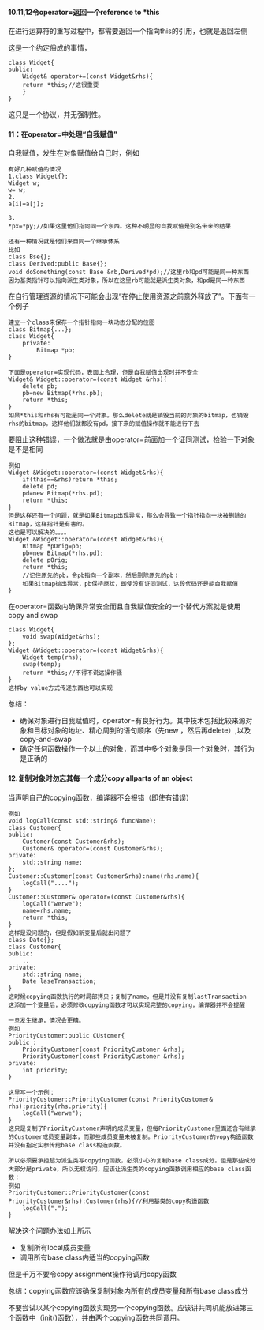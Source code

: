 #### 10.11,12令operator=返回一个reference  to *this

在进行运算符的重写过程中，都需要返回一个指向this的引用，也就是返回左侧

这是一个约定俗成的事情，

```
class Widget{
public:
	Widget& operator+=(const Widget&rhs){
	return *this;//这很重要
	}
}
```

这只是一个协议，并无强制性。

#### 11：在operator=中处理“自我赋值”

自我赋值，发生在对象赋值给自己时，例如

```
有好几种赋值的情况
1.class Widget{};
Widget w;
w= w;
2.
a[i]=a[j];

3.
*px=*py;//如果这里他们指向同一个东西。这种不明显的自我赋值是别名带来的结果

还有一种情况就是他们来自同一个继承体系
比如
class Bse{};
class Derived:public Base{};
void doSomething(const Base &rb,Derived*pd);//这里rb和pd可能是同一种东西
因为基类指针可以指向派生类对象，所以在这里rb可能就是派生类对象，和pd是同一种东西

```

在自行管理资源的情况下可能会出现“在停止使用资源之前意外释放了”。下面有一个例子

```
建立一个class来保存一个指针指向一块动态分配的位图
class Bitmap{...};
class Widget{
	private:
		Bitmap *pb;
}

下面是operator=实现代码，表面上合理，但是自我赋值出现时并不安全
Widget& Widget::operator=(const Widget &rhs){
	delete pb;
	pb=new Bitmap(*rhs.pb);
	return *this;
}
如果*this和rhs有可能是同一个对象。那么delete就是销毁当前的对象的bitmap，也销毁rhs的bitmap。这样他们就都没有pd，接下来的赋值操作就不能进行下去

```

要阻止这种错误，一个做法就是由operator=前面加一个证同测试，检验一下对象是不是相同

```
例如
Widget &Widget::operator=(const Widget&rhs){
	if(this==&rhs)return *this;
	delete pd;
	pd=new Bitmap(*rhs.pd);
	return *this;
}
但是这样还有一个问题，就是如果Bitmap出现异常，那么会导致一个指针指向一块被删除的Bitmap，这样指针是有害的。
这也是可以解决的。。。。
Widget &Widget::operator=(const Widget&rhs){
	Bitmap *pOrig=pb;
	pb=new Bitmap(*rhs.pd);
	delete pOrig;
	return *this;
	//记住原先的pb，令pb指向一个副本，然后删除原先的pb；
	如果Bitmap抛出异常，pb保持原状，即使没有证同测试，这段代码还是能自我赋值
}
```

在operator=函数内确保异常安全而且自我赋值安全的一个替代方案就是使用copy and swap

```
class Widget{
	void swap(Widget&rhs);
};
Widget &Widget::operator=(const Widget&rhs){
	Widget temp(rhs);
	swap(temp);
	return *this;//不得不说这操作骚
}
这样by value方式传递东西也可以实现
```

总结：

* 确保对象进行自我赋值时，operator=有良好行为。其中技术包括比较来源对象和目标对象的地址、精心周到的语句顺序（先new ，然后再delete）,以及copy-and-swap
* 确定任何函数操作一个以上的对象，而其中多个对象是同一个对象时，其行为是正确的



#### 12.复制对象时勿忘其每一个成分copy allparts of an object

当声明自己的copying函数，编译器不会报错（即使有错误）

```
例如
void logCall(const std::string& funcName);
class Customer{
public:
	Customer(const Customer&rhs);
	Customer& operator=(const Customer&rhs);
private:
	std::string name;
};
Customer::Customer(const Customer&rhs):name(rhs.name){
	logCall("....");
}
Customer::Customer& operator=(const Customer&rhs){
	logCall("werwe");
	name=rhs.name;
	return *this;
}
这样是没问题的，但是假如新变量后就出问题了
class Date{};
class Customer{
public:
	..
private:
	std::string name;
	Date laseTransaction;
}
这时候copying函数执行的时局部拷贝；复制了name，但是并没有复制lastTransaction
这添加一个变量后，必须修改copying函数才可以实现完整的copying，编译器并不会提醒

一旦发生继承，情况会更糟。
例如
PriorityCustomer:public CUstomer{
public :
	PriorityCustomer(const PriorityCustomer &rhs);
	PriorityCustomer(const PriorityCustomer &rhs);
private:
	int priority;
}

这里写一个示例：
PriorityCustomer::PriorityCustomer(const PriorityCostomer& rhs):priority(rhs.priority){
	logCall("werwe");
}
这只是复制了PriorityCustomer声明的成员变量，但每PriorityCustomer里面还含有继承的Customer成员变量副本，而那些成员变量未被复制。PriorityCustomer的vopy构造函数并没有指定实参传给base class构造函数。

所以必须要承担起为派生类写copying函数，必须小心的复制base class成分。但是那些成分大部分是private，所以无权访问，应该让派生类的copying函数调用相应的base class函数：
例如
PriorityCustomer::PriorityCustomer(const PriorityCustomer&rhs):Customer(rhs){//利用基类的copy构造函数
	logCall(".");
}
```

解决这个问题办法如上所示

* 复制所有local成员变量
* 调用所有base class内适当的copying函数

但是千万不要令copy assignment操作符调用copy函数



总结：copying函数应该确保复制对象内所有的成员变量和所有base class成分

​		不要尝试以某个copying函数实现另一个copying函数。应该讲共同机能放进第三个函数中（init()函数），并由两个copying函数共同调用。

